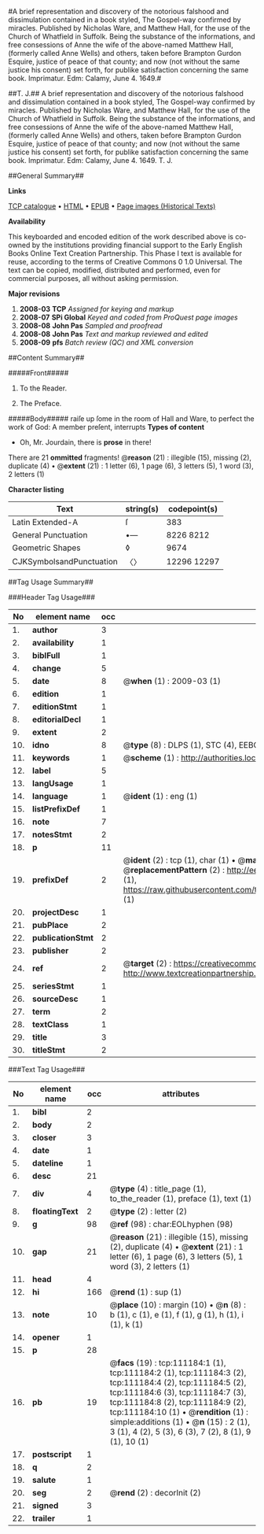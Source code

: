#A brief representation and discovery of the notorious falshood and dissimulation contained in a book styled, The Gospel-way confirmed by miracles. Published by Nicholas Ware, and Matthew Hall, for the use of the Church of Whatfield in Suffolk. Being the substance of the informations, and free consessions of Anne the wife of the above-named Matthew Hall, (formerly called Anne Wells) and others, taken before Brampton Gurdon Esquire, justice of peace of that county; and now (not without the same justice his consent) set forth, for publike satisfaction concerning the same book. Imprimatur. Edm: Calamy, June 4. 1649.#

##T. J.##
A brief representation and discovery of the notorious falshood and dissimulation contained in a book styled, The Gospel-way confirmed by miracles. Published by Nicholas Ware, and Matthew Hall, for the use of the Church of Whatfield in Suffolk. Being the substance of the informations, and free consessions of Anne the wife of the above-named Matthew Hall, (formerly called Anne Wells) and others, taken before Brampton Gurdon Esquire, justice of peace of that county; and now (not without the same justice his consent) set forth, for publike satisfaction concerning the same book. Imprimatur. Edm: Calamy, June 4. 1649.
T. J.

##General Summary##

**Links**

[TCP catalogue](http://www.ota.ox.ac.uk/tcp/)  • 
[HTML](http://tei.it.ox.ac.uk/tcp/Texts-HTML/free/A86/A86673.html)  • 
[EPUB](http://tei.it.ox.ac.uk/tcp/Texts-EPUB/free/A86/A86673.epub) • 
[Page images (Historical Texts)](https://data.historicaltexts.jisc.ac.uk/view?pubId=eebo-99859118e&pageId=eebo-99859118e-111184-1)

**Availability**

This keyboarded and encoded edition of the
	       work described above is co-owned by the institutions
	       providing financial support to the Early English Books
	       Online Text Creation Partnership. This Phase I text is
	       available for reuse, according to the terms of Creative
	       Commons 0 1.0 Universal. The text can be copied,
	       modified, distributed and performed, even for
	       commercial purposes, all without asking permission.

**Major revisions**

1. __2008-03__ __TCP__ *Assigned for keying and markup*
1. __2008-07__ __SPi Global__ *Keyed and coded from ProQuest page images*
1. __2008-08__ __John Pas__ *Sampled and proofread*
1. __2008-08__ __John Pas__ *Text and markup reviewed and edited*
1. __2008-09__ __pfs__ *Batch review (QC) and XML conversion*

##Content Summary##

#####Front#####

1. To the Reader.

1. The Preface.

#####Body#####
raiſe up ſome in the room of Hall and Ware, to perfect the work of God: A member preſent, interrupts
**Types of content**

  * Oh, Mr. Jourdain, there is **prose** in there!

There are 21 **ommitted** fragments! 
 @__reason__ (21) : illegible (15), missing (2), duplicate (4)  •  @__extent__ (21) : 1 letter (6), 1 page (6), 3 letters (5), 1 word (3), 2 letters (1)

**Character listing**


|Text|string(s)|codepoint(s)|
|---|---|---|
|Latin Extended-A|ſ|383|
|General Punctuation|•—|8226 8212|
|Geometric Shapes|◊|9674|
|CJKSymbolsandPunctuation|〈〉|12296 12297|

##Tag Usage Summary##

###Header Tag Usage###

|No|element name|occ|attributes|
|---|---|---|---|
|1.|__author__|3||
|2.|__availability__|1||
|3.|__biblFull__|1||
|4.|__change__|5||
|5.|__date__|8| @__when__ (1) : 2009-03 (1)|
|6.|__edition__|1||
|7.|__editionStmt__|1||
|8.|__editorialDecl__|1||
|9.|__extent__|2||
|10.|__idno__|8| @__type__ (8) : DLPS (1), STC (4), EEBO-CITATION (1), PROQUEST (1), VID (1)|
|11.|__keywords__|1| @__scheme__ (1) : http://authorities.loc.gov/ (1)|
|12.|__label__|5||
|13.|__langUsage__|1||
|14.|__language__|1| @__ident__ (1) : eng (1)|
|15.|__listPrefixDef__|1||
|16.|__note__|7||
|17.|__notesStmt__|2||
|18.|__p__|11||
|19.|__prefixDef__|2| @__ident__ (2) : tcp (1), char (1)  •  @__matchPattern__ (2) : ([0-9\-]+):([0-9IVX]+) (1), (.+) (1)  •  @__replacementPattern__ (2) : http://eebo.chadwyck.com/downloadtiff?vid=$1&page=$2 (1), https://raw.githubusercontent.com/textcreationpartnership/Texts/master/tcpchars.xml#$1 (1)|
|20.|__projectDesc__|1||
|21.|__pubPlace__|2||
|22.|__publicationStmt__|2||
|23.|__publisher__|2||
|24.|__ref__|2| @__target__ (2) : https://creativecommons.org/publicdomain/zero/1.0/ (1), http://www.textcreationpartnership.org/docs/. (1)|
|25.|__seriesStmt__|1||
|26.|__sourceDesc__|1||
|27.|__term__|2||
|28.|__textClass__|1||
|29.|__title__|3||
|30.|__titleStmt__|2||


###Text Tag Usage###

|No|element name|occ|attributes|
|---|---|---|---|
|1.|__bibl__|2||
|2.|__body__|2||
|3.|__closer__|3||
|4.|__date__|1||
|5.|__dateline__|1||
|6.|__desc__|21||
|7.|__div__|4| @__type__ (4) : title_page (1), to_the_reader (1), preface (1), text (1)|
|8.|__floatingText__|2| @__type__ (2) : letter (2)|
|9.|__g__|98| @__ref__ (98) : char:EOLhyphen (98)|
|10.|__gap__|21| @__reason__ (21) : illegible (15), missing (2), duplicate (4)  •  @__extent__ (21) : 1 letter (6), 1 page (6), 3 letters (5), 1 word (3), 2 letters (1)|
|11.|__head__|4||
|12.|__hi__|166| @__rend__ (1) : sup (1)|
|13.|__note__|10| @__place__ (10) : margin (10)  •  @__n__ (8) : b (1), c (1), e (1), f (1), g (1), h (1), i (1), k (1)|
|14.|__opener__|1||
|15.|__p__|28||
|16.|__pb__|19| @__facs__ (19) : tcp:111184:1 (1), tcp:111184:2 (1), tcp:111184:3 (2), tcp:111184:4 (2), tcp:111184:5 (2), tcp:111184:6 (3), tcp:111184:7 (3), tcp:111184:8 (2), tcp:111184:9 (2), tcp:111184:10 (1)  •  @__rendition__ (1) : simple:additions (1)  •  @__n__ (15) : 2 (1), 3 (1), 4 (2), 5 (3), 6 (3), 7 (2), 8 (1), 9 (1), 10 (1)|
|17.|__postscript__|1||
|18.|__q__|2||
|19.|__salute__|1||
|20.|__seg__|2| @__rend__ (2) : decorInit (2)|
|21.|__signed__|3||
|22.|__trailer__|1||
